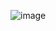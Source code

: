 ![image](https://user-images.githubusercontent.com/35309821/200181017-18ae9e71-8ea1-4dbc-9f8c-1b221937d87a.png)
